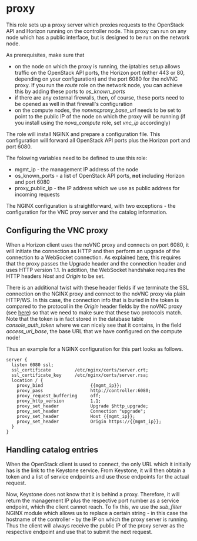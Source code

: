 proxy
=======

This role sets up a proxy server which proxies requests to the OpenStack API and Horizon running on the controller node. This proxy can run on any node which has a public interface, but is designed to be run on the network node. 

As prerequisites, make sure that

* on the node on which the proxy is running, the iptables setup allows traffic on the OpenStack API ports, the Horizon port (either 443 or 80, depending on your configuration) and the port 6080 for the noVNC proxy. If you run the *route* role on the network node, you can achieve this by adding these ports to *os_known_ports*
* if there are any external firewalls, then, of course, these ports need to be opened as well in that firewall's configuration
* on the compute nodes, the *nonvncproxy_base_url* needs to be set to point to the public IP of the node on which the proxy will be running (if you install using the *nova_compute* role, set *vnc_ip* accordingly)

The role will install NGINX and prepare a configuration file. This configuration will forward all OpenStack API ports plus the Horizon port and port 6080. 


The folowing variables need to be defined to use this role:

* mgmt_ip - the management IP address of the node
* os_known_ports - a list of OpenStack API ports, **not** including Horizon and port 6080
* proxy_public_ip - the IP address which we use as public address for incoming requests


The NGINX configuration is straightforward, with two exceptions - the configuration for the VNC proy server and the catalog information. 

## Configuring the VNC proxy

When a Horizon client uses the noVNC proxy and connects on port 6080, it will initiate the connection as HTTP and then perform an upgrade of the connection to a WebSocket connection. As explained [here](http://nginx.org/en/docs/http/websocket.html), this requires that the proxy passes the Upgrade header and the connection header and uses HTTP version 1.1. In addition, the WebSocket handshake requires the HTTP headers *Host* and *Origin* to be set. 

There is an additional twist with these header fields if we terminate the SSL connection on the NGINX proxy and connect to the noVNC proxy via plain HTTP/WS. In this case, the connection info that is buried in the token is compared to the protocol in the *Origin* header fields by the noVNC proxy (see [here](https://github.com/openstack/nova/blob/4bdecee385ccf68b1b27ae9ead9a72861ea6cc8d/nova/console/websocketproxy.py#L220)) so that we need to make sure that these two protocols match. Note that the token is in fact stored in the database table *console_auth_token* where we can nicely see that it contains, in the field *access_url_base*, the base URL that we have configured on the compute node!

Thus an example for a NGINX configuration for this part looks as follows.


```
server {
  listen 6080 ssl;
  ssl_certificate         /etc/nginx/certs/server.crt;
  ssl_certificate_key     /etc/nginx/certs/server.rsa;  
  location / {
    proxy_bind                  {{mgmt_ip}};
    proxy_pass                  http://controller:6080;
    proxy_request_buffering     off;
    proxy_http_version          1.1;
    proxy_set_header            Upgrade $http_upgrade;
    proxy_set_header            Connection "upgrade";
    proxy_set_header            Host {{mgmt_ip}};
    proxy_set_header            Origin https://{{mgmt_ip}};
  }
}
```

## Handling catalog entries

When the OpenStack client is used to connect, the only URL which it initially has is the link to the Keystone service. From Keystone, it will then obtain a token and a list of service endpoints and use those endpoints for the actual request. 

Now, Keystone does not know that it is behind a proxy. Therefore, it will return the management IP plus the respective port number as a service endpoint, which the client cannot reach. To fix this, we use the *sub_filter* NGINX module which allows us to replace a certain string - in this case the hostname of the controller - by the IP on which the proxy server is running. Thus the client will always receive the public IP of the proxy server as the respective endpoint and use that to submit the next request.




